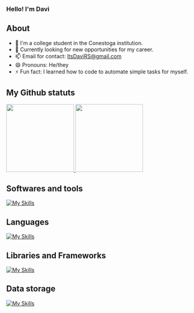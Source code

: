 ### Hello! I'm Davi

## About

- 🔭 I'm a college student in the Conestoga institution.
- 🌱 Currently looking for new opportunities for my career.
- 📫 Email for contact: ItsDaviRS@gmail.com
- 😄 Pronouns: He/they
- ⚡ Fun fact: I learned how to code to automate simple tasks for myself.

## My Github statuts

<div>
    <a href="https://github.com/DaviRS0">
    <img height="180em" src="https://github-readme-stats.vercel.app/api?username=DaviRS0&show_icons=true&theme=dark&include_all_commits=true&count_private=true"/>
    <img height="180em" src="https://github-readme-stats.vercel.app/api/top-langs/?username=DaviRS0&layout=compact&langs_count=7&theme=dark"/></a>
</div>

## Softwares and tools
[![My Skills](https://skillicons.dev/icons?i=git,github,blender,visualstudio,vscode,idea,pr)](https://skillicons.dev)

## Languages
[![My Skills](https://skillicons.dev/icons?i=cs,css,html,java,javascript,python,lua)](https://skillicons.dev)

## Libraries and Frameworks
[![My Skills](https://skillicons.dev/icons?i=dotnet,nextjs,nodejs,react)](https://skillicons.dev)

## Data storage
[![My Skills](https://skillicons.dev/icons?i=mysql,sqlite)](https://skillicons.dev)
